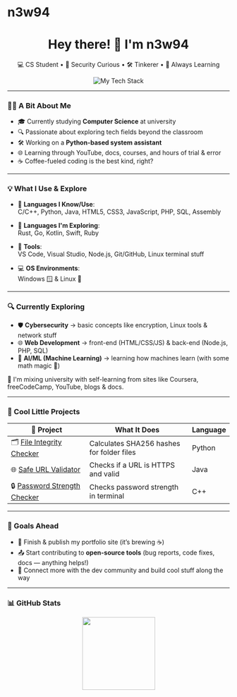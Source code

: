 # n3w94

<h1 align="center">Hey there! 👋 I'm n3w94</h1>
<p align="center">
  💻 CS Student • 🔐 Security Curious • 🛠 Tinkerer • 🚀 Always Learning
</p>

<p align="center">
  <img src="https://skillicons.dev/icons?i=python,java,cpp,html,css,js,php,sql,assembly,nodejs,rust,go,kotlin,swift,ruby,vscode,linux,git&perline=9" alt="My Tech Stack" />
</p>

---

### 👨‍💻 A Bit About Me

- 🎓 Currently studying **Computer Science** at university
- 🔍 Passionate about exploring tech fields beyond the classroom
- 🛠 Working on a **Python-based system assistant**
- 🌐 Learning through YouTube, docs, courses, and hours of trial & error
- ☕ Coffee-fueled coding is the best kind, right?

---

### 💡 What I Use & Explore

- 🧠 **Languages I Know/Use**:  
  C/C++, Python, Java, HTML5, CSS3, JavaScript, PHP, SQL, Assembly

- 🚀 **Languages I'm Exploring**:  
  Rust, Go, Kotlin, Swift, Ruby

- 🧰 **Tools**:  
  VS Code, Visual Studio, Node.js, Git/GitHub, Linux terminal stuff

- 💻 **OS Environments**:  
  Windows 🪟 & Linux 🐧

---

### 🔍 Currently Exploring

- 🛡️ **Cybersecurity** → basic concepts like encryption, Linux tools & network stuff  
- 🌐 **Web Development** → front-end (HTML/CSS/JS) & back-end (Node.js, PHP, SQL)  
- 🤖 **AI/ML (Machine Learning)** → learning how machines learn (with some math magic 🧮)

🧠 I'm mixing university with self-learning from sites like Coursera, freeCodeCamp, YouTube, blogs & docs.

---

### 🚀 Cool Little Projects

| 🔧 Project | What It Does | Language |
|-----------|--------------|----------|
| 🗂️ [File Integrity Checker](https://github.com/new94/file-integrity-checker-python) | Calculates SHA256 hashes for folder files | Python |
| 🌐 [Safe URL Validator](https://github.com/new94/Java-Safe-URL-Validator) | Checks if a URL is HTTPS and valid | Java |
| 🔒 [Password Strength Checker](https://github.com/new94/Password-Strength-Checker-C-) | Checks password strength in terminal | C++ |

---

### 🎯 Goals Ahead

- 🧪 Finish & publish my portfolio site (it’s brewing ☕)
- 📤 Start contributing to **open-source tools** (bug reports, code fixes, docs — anything helps!)
- 🤝 Connect more with the dev community and build cool stuff along the way

---

### 📊 GitHub Stats

<p align="center">
  <img src="https://github-readme-stats.vercel.app/api?username=new94&show_icons=true&theme=tokyonight" height="165" />
</p>
